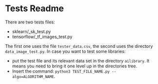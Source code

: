 # Tests Readme

There are two tests files:
- sklearn/_sk_test.py 
- tensorflow/_tf_images_test.py

The first one uses the file ```tester_data.csv```, the second uses the directory ```data_image_test.py```.
In case you want to test some libraries:
- put the test file and its relevant data set in the directory ```ailibrary```. It means you
need to bring it one level up in the directories tree.
- Insert the command: ```python3 TEST_FILE_NAME.py --algo=ALGORITHM_NAME```.